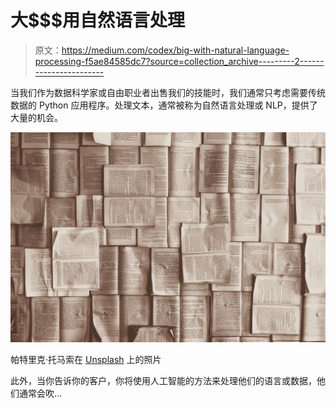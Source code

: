 # 大$$$用自然语言处理

> 原文：<https://medium.com/codex/big-with-natural-language-processing-f5ae84585dc7?source=collection_archive---------2----------------------->

当我们作为数据科学家或自由职业者出售我们的技能时，我们通常只考虑需要传统数据的 Python 应用程序。处理文本，通常被称为自然语言处理或 NLP，提供了大量的机会。

![](img/9db8cf60a036fb6530db733b4916c10a.png)

帕特里克·托马索在 [Unsplash](https://unsplash.com/s/photos/text?utm_source=unsplash&utm_medium=referral&utm_content=creditCopyText) 上的照片

此外，当你告诉你的客户，你将使用人工智能的方法来处理他们的语言或数据，他们通常会吹…